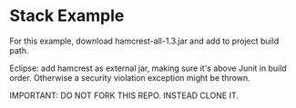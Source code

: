#  Stack Example

For this example, download hamcrest-all-1.3.jar and add to project build path. 

Eclipse: add hamcrest as external jar, making sure it's above Junit in build order. Otherwise a security violation exception might be thrown. 

IMPORTANT: DO NOT FORK THIS REPO. INSTEAD CLONE IT.